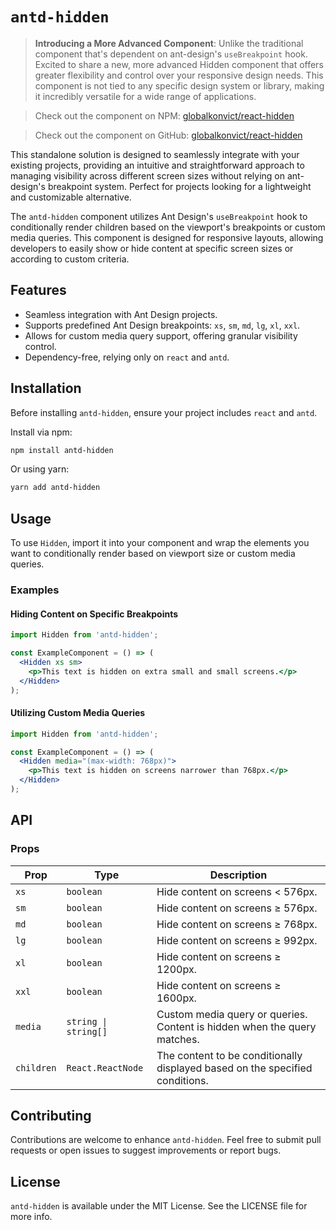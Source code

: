 # `antd-hidden`

>**Introducing a More Advanced Component**: Unlike the traditional component that's dependent on ant-design's `useBreakpoint` hook. Excited to share a new, more advanced Hidden component that offers greater flexibility and control over your responsive design needs. This component is not tied to any specific design system or library, making it incredibly versatile for a wide range of applications.

>Check out the component on NPM: [globalkonvict/react-hidden](https://www.npmjs.com/package/react-hidden)

>Check out the component on GitHub: [globalkonvict/react-hidden](https://github.com/globalkonvict/react-hidden)

This standalone solution is designed to seamlessly integrate with your existing projects, providing an intuitive and straightforward approach to managing visibility across different screen sizes without relying on ant-design's breakpoint system. Perfect for projects looking for a lightweight and customizable alternative.


The `antd-hidden` component utilizes Ant Design's `useBreakpoint` hook to conditionally render children based on the viewport's breakpoints or custom media queries. This component is designed for responsive layouts, allowing developers to easily show or hide content at specific screen sizes or according to custom criteria.

## Features

- Seamless integration with Ant Design projects.
- Supports predefined Ant Design breakpoints: `xs`, `sm`, `md`, `lg`, `xl`, `xxl`.
- Allows for custom media query support, offering granular visibility control.
- Dependency-free, relying only on `react` and `antd`.

## Installation

Before installing `antd-hidden`, ensure your project includes `react` and `antd`.

Install via npm:

```bash
npm install antd-hidden
```

Or using yarn:

```bash
yarn add antd-hidden
```

## Usage

To use `Hidden`, import it into your component and wrap the elements you want to conditionally render based on viewport size or custom media queries.

### Examples

#### Hiding Content on Specific Breakpoints

```jsx
import Hidden from 'antd-hidden';

const ExampleComponent = () => (
  <Hidden xs sm>
    <p>This text is hidden on extra small and small screens.</p>
  </Hidden>
);
```

#### Utilizing Custom Media Queries

```jsx
import Hidden from 'antd-hidden';

const ExampleComponent = () => (
  <Hidden media="(max-width: 768px)">
    <p>This text is hidden on screens narrower than 768px.</p>
  </Hidden>
);
```

## API

### Props

| Prop    | Type                  | Description                                                                                               |
|---------|-----------------------|-----------------------------------------------------------------------------------------------------------|
| `xs`    | `boolean`             | Hide content on screens < 576px.                                                                          |
| `sm`    | `boolean`             | Hide content on screens ≥ 576px.                                                                          |
| `md`    | `boolean`             | Hide content on screens ≥ 768px.                                                                          |
| `lg`    | `boolean`             | Hide content on screens ≥ 992px.                                                                          |
| `xl`    | `boolean`             | Hide content on screens ≥ 1200px.                                                                         |
| `xxl`   | `boolean`             | Hide content on screens ≥ 1600px.                                                                         |
| `media` | `string \| string[]`  | Custom media query or queries. Content is hidden when the query matches.                                 |
| `children` | `React.ReactNode` | The content to be conditionally displayed based on the specified conditions. |

## Contributing

Contributions are welcome to enhance `antd-hidden`. Feel free to submit pull requests or open issues to suggest improvements or report bugs.

## License

`antd-hidden` is available under the MIT License. See the LICENSE file for more info.

